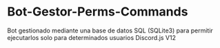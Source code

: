 # Bot-Gestor-Perms-Commands
Bot gestionado mediante una base de datos SQL (SQLite3) para permitir ejecutarlos solo para determinados usuarios Discord.js V12
